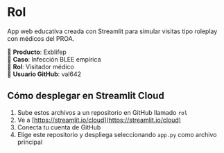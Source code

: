 # Rol

App web educativa creada con Streamlit para simular visitas tipo roleplay con médicos del PROA.

🔹 **Producto**: Exblifep  
🔹 **Caso**: Infección BLEE empírica  
🔹 **Rol**: Visitador médico  
🔹 **Usuario GitHub**: val642

## Cómo desplegar en Streamlit Cloud

1. Sube estos archivos a un repositorio en GitHub llamado `rol`
2. Ve a [https://streamlit.io/cloud](https://streamlit.io/cloud)
3. Conecta tu cuenta de GitHub
4. Elige este repositorio y despliega seleccionando `app.py` como archivo principal
